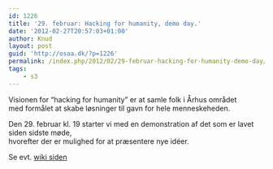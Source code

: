 ```yaml
---
id: 1226
title: '29. februar: Hacking for humanity, demo day.'
date: '2012-02-27T20:57:03+01:00'
author: Knud
layout: post
guid: 'http://osaa.dk/?p=1226'
permalink: /index.php/2012/02/29-februar-hacking-for-humanity-demo-day/
tags:
    - s3
---
```


Visionen for “hacking for humanity” er at samle folk i Århus området  
med formålet at skabe løsninger til gavn for hele menneskeheden.

Den 29. februar kl. 19 starter vi med en demonstration af det som er lavet siden sidste møde,  
hvorefter der er mulighed for at præsentere nye idéer.

Se evt. [wiki siden](https://www.osaa.dk//wiki/index.php/Hacking_for_humanity)